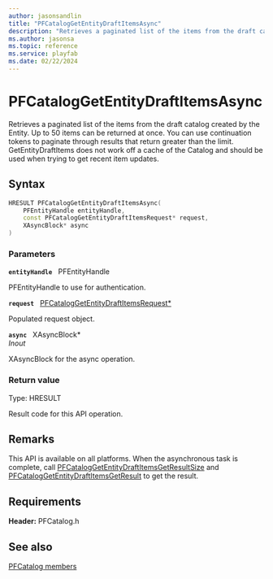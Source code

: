 ```yaml
---
author: jasonsandlin
title: "PFCatalogGetEntityDraftItemsAsync"
description: "Retrieves a paginated list of the items from the draft catalog created by the Entity. Up to 50 items can be returned at once. You can use continuation tokens to paginate through results that return greater than the limit. GetEntityDraftItems does not work off a cache of the Catalog and should be used when trying to get recent item updates."
ms.author: jasonsa
ms.topic: reference
ms.service: playfab
ms.date: 02/22/2024
---
```


# PFCatalogGetEntityDraftItemsAsync  

Retrieves a paginated list of the items from the draft catalog created by the Entity. Up to 50 items can be returned at once. You can use continuation tokens to paginate through results that return greater than the limit. GetEntityDraftItems does not work off a cache of the Catalog and should be used when trying to get recent item updates.  

## Syntax  
  
```cpp
HRESULT PFCatalogGetEntityDraftItemsAsync(  
    PFEntityHandle entityHandle,  
    const PFCatalogGetEntityDraftItemsRequest* request,  
    XAsyncBlock* async  
)  
```  
  
### Parameters  
  
**`entityHandle`** &nbsp; PFEntityHandle  
  
PFEntityHandle to use for authentication.  
  
**`request`** &nbsp; [PFCatalogGetEntityDraftItemsRequest*](../../pfcatalogtypes/structs/pfcataloggetentitydraftitemsrequest.md)  
  
Populated request object.  
  
**`async`** &nbsp; XAsyncBlock*  
*_Inout_*  
  
XAsyncBlock for the async operation.  
  
  
### Return value
Type: HRESULT
  
Result code for this API operation.
  
## Remarks  
  
This API is available on all platforms. When the asynchronous task is complete, call [PFCatalogGetEntityDraftItemsGetResultSize](pfcataloggetentitydraftitemsgetresultsize.md) and [PFCatalogGetEntityDraftItemsGetResult](pfcataloggetentitydraftitemsgetresult.md) to get the result.
  
## Requirements  
  
**Header:** PFCatalog.h
  
## See also  
[PFCatalog members](../pfcatalog_members.md)  

  
  
